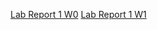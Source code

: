 [Lab Report 1 W0](https://brandonrbreeze.github.io/cse15l-lab-reports/lab-report-1-week-0)
[Lab Report 1 W1](/lab-report-1-week-1)
